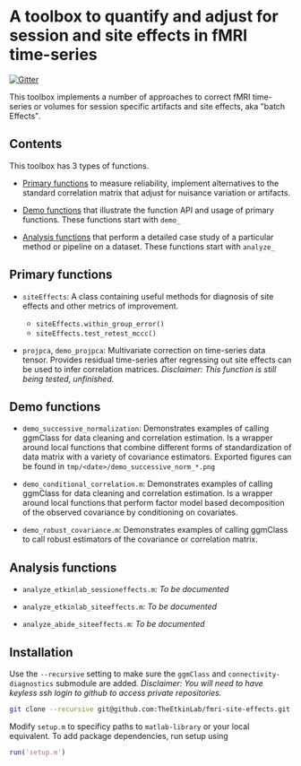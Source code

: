 # A toolbox to quantify and adjust for session and site effects in fMRI time-series

[![Gitter](https://badges.gitter.im/TheEtkinLab/TheEtkinLab.svg)](https://gitter.im/TheEtkinLab/TheEtkinLab)


This toolbox implements a number of approaches to correct fMRI time-series or volumes for session specific artifacts and site effects, aka "batch Effects". 


## Contents

This toolbox has 3 types of functions. 

- [Primary functions](#primary-functions) to measure reliability, implement alternatives to the standard correlation matrix that adjust for nuisance variation or artifacts. 

- [Demo functions](#demo-functions) that illustrate the function API and usage of primary functions. These functions start with `demo_`

- [Analysis functions](#analysis-functions) that perform a detailed case study of a particular method or pipeline on a dataset. These functions start with `analyze_`

	
## Primary functions 

- `siteEffects`: A class containing useful methods for diagnosis of site effects and other metrics of improvement. 
	- `siteEffects.within_group_error()` 
	- `siteEffects.test_retest_mccc()`

- `projpca`, `demo_projpca`: Multivariate correction on time-series data tensor. Provides residual time-series after regressing out site effects can be used to infer correlation matrices. *Disclaimer: This function is still being tested, unfinished.*

## Demo functions 

- `demo_successive_normalization`: Demonstrates examples of calling ggmClass for data cleaning and correlation estimation. Is a wrapper around local functions that combine different forms of standardization of data matrix with a variety of covariance estimators. Exported figures can be found in `tmp/<date>/demo_successive_norm_*.png`

- `demo_conditional_correlation.m`: Demonstrates examples of calling ggmClass for data cleaning and correlation estimation. Is a wrapper around local functions that perform factor model based decomposition of the observed covariance by conditioning on covariates. 

- `demo_robust_covariance.m`: Demonstrates examples of calling ggmClass to call robust estimators of the covariance or correlation matrix. 

	
## Analysis functions 

- `analyze_etkinlab_sessioneffects.m`: *To be documented*

- `analyze_etkinlab_siteeffects.m`: *To be documented*

- `analyze_abide_siteeffects.m`: *To be documented*


## Installation

Use the `--recursive` setting to make sure the `ggmClass` and `connectivity-diagnostics` submodule are added. *Disclaimer: You will need to have keyless ssh login to github to access private repositories.*

```bash
git clone --recursive git@github.com:TheEtkinLab/fmri-site-effects.git
```

Modify `setup.m` to specificy paths to `matlab-library` or your local equivalent. To add package dependencies, run setup using 

```MATLAB
run('setup.m')
```

